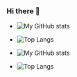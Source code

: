 ### Hi there 👋

<!--
**Akshayaap/Akshayaap** is a ✨ _special_ ✨ repository because its `README.md` (this file) appears on your GitHub profile.

Here are some ideas to get you started:

- 🔭 I’m currently working on manything
- 🌱 I’m currently learning everything
- 👯 I’m looking to collaborate on anything
- 🤔 I’m looking for help with somthing
- 💬 Ask me about nothing
- 📫 How to reach me: ...
- 😄 Pronouns: ...
- ⚡ Fun fact: ...
-->


- ![My GitHub stats](https://github-readme-stats.vercel.app/api?username=Akshayaap&show_icons=true&theme=radical)
- ![Top Langs](https://github-readme-stats.vercel.app/api/top-langs/?username=Akshayaap&layout=compact&theme=radical)



- ![My GitHub stats](https://github-readme-stats.vercel.app/api?username=SKR301&show_icons=true&theme=radical)
- ![Top Langs](https://github-readme-stats.vercel.app/api/top-langs/?username=SKR301&layout=compact&theme=radical)
